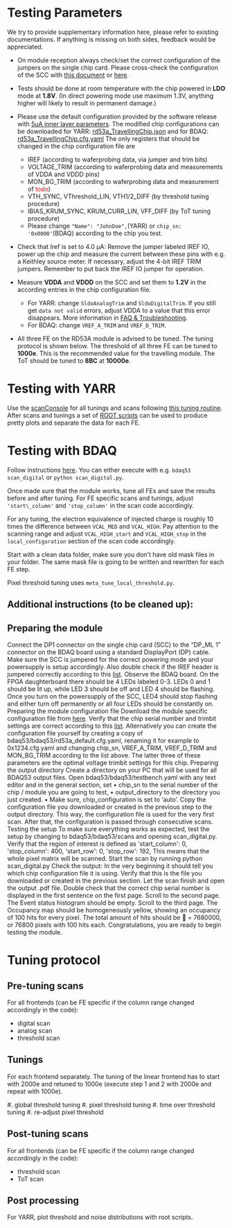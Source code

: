 Testing Parameters
===============
We try to provide supplementary information here, please refer to existing documentations. If anything is missing on both sides, feedback would be appreciated.

-	On module reception always check/set the correct configuration of the
	jumpers on the single chip card. Please cross-check the configuration of
	the SCC with [this document](https://twiki.cern.ch/twiki/pub/RD53/RD53ATesting/RD53A_SCC_Configuration.pdf) or [here](https://gitlab.cern.ch/YARR/YARR/tree/update_docs/docs/rd53a.md).

-	Tests should be done at room temperature with the chip powered in **LDO**
	mode at **1.8V**. (In direct powering mode use maximum 1.3V, anything higher will likely to
	result in permanent damage.)
	
-	Please use the default configuration provided by the software release with [5uA inner layer parameters](https://twiki.cern.ch/twiki/bin/viewauth/RD53/RD53ATesting#Guidelines_for_Front_ends).
	The modified chip configurations can be downloaded for YARR: [rd53a_TravellingChip.json](files/rd53a_TravellingChip.json) and for BDAQ: [rd53a_TravellingChip.cfg.yaml](files/rd53a_TravellingChip.cfg.yaml)
	The only registers that should be changed in the chip configuration file are
	- IREF (according to waferprobing data, via jumper and trim bits)
	- VOLTAGE_TRIM (according to waferprobing data and measurements of VDDA and VDDD pins)
	- MON_BG_TRIM (according to waferprobing data and measurement of <span style="color:red">todo</span>)
	- VTH_SYNC, VThreshold_LIN, VTH1/2_DIFF (by threshold tuning procedure)
	- IBIAS_KRUM_SYNC, KRUM_CURR_LIN, VFF_DIFF (by ToT tuning procedure)  	
	- Please change ```"Name": "JohnDoe",```(YARR) or ```chip_sn: '0x0000'```(BDAQ) according to the chip you test.

-	Check that Iref is set to 4.0 μA: Remove the jumper labeled IREF IO,
	power up the chip and measure the current between these pins with e.g. a Keithley source meter. If necessary,
	adjust the 4-bit IREF TRIM jumpers. Remember to put back the IREF IO jumper for operation.

-	Measure **VDDA** and **VDDD** on the SCC and set them to **1.2V** in the according entries in the chip configuration file.
	- For YARR: change `SldoAnalogTrim` and `SldoDigitalTrim`. If you still get ```data not valid``` errors, adjust VDDA to a value that this error disappears. More information in [FAQ & Troubleshooting](../troubleshooting).
	- For BDAQ: change `VREF_A_TRIM` and `VREF_D_TRIM`.

-	All three FE on the RD53A module is advised to be tuned. The tuning
	protocol is shown below. 
	The threshold of all three FE can be tuned to
	**1000e**. This is the recommended value for the travelling module. The ToT
	should be tuned to **8BC** at **10000e**.


Testing with YARR
=====================

Use the [scanConsole](https://gitlab.cern.ch/YARR/YARR/tree/update_docs/docs/scanconsole.md) for all tunings and scans following [this tuning routine](https://gitlab.cern.ch/YARR/YARR/tree/update_docs/docs/rd53a.md#tuning-routine).
After scans and tunings a set of [ROOT scripts](https://gitlab.cern.ch/YARR/YARR/tree/update_docs/docs/rootscripts.md) can be used to produce pretty plots and separate the data for each FE.



Testing with BDAQ
=====================

Follow instructions
[here](https://gitlab.cern.ch/silab/bdaq53/wikis/User-guide/General-usage).
You can either execute with e.g. `bdaq53 scan_digital` or
`python scan_digital.py`.

Once made sure that the module works, tune all FEs
and save the results before and after tuning. For FE specific scans and
tunings, adjust `'start\_column'` and `'stop_column'` in the scan code
accordingly.

For any tuning, the electron equivalence of injected charge is roughly
10 times the difference between `VCAL_MED` and `VCAL_HIGH`. Pay
attention to the scanning range and adjust `VCAL_HIGH_start` and
`VCAL_HIGH_stop` in the `local_configuration` section of the scan code
accordingly.

Start with a clean data folder, make sure you don't have old mask files
in your folder. The same mask file is going to be written and rewritten
for each FE step.

Pixel threshold tuning uses ```meta_tune_local_threshold.py```.


Additional instructions (to be cleaned up):
-------------------------------------------

Preparing the module
--------------------
Connect the DP1 connector on the single chip card (SCC) to the “DP_ML 1” connector on the BDAQ board using a standard DisplayPort (DP) cable.
Make sure the SCC is jumpered for the correct powering mode and your powersupply is setup accordingly. Also double check if the IREF header is jumpered correctly according to this [list](TODO).
Observe the BDAQ board. On the FPGA daughterboard there should be 4 LEDs labeled 0-3. LEDs 0 and 1 should be lit up, while LED 3 should be off and LED 4 should be flashing. Once you turn on the powersupply of the SCC, LED4 should stop flashing and either turn off permanently or all four LEDs should be constantly on.
Preparing the module configuration file
Download the module specific configuration file from [here](TODO). Verify that the chip serial number and trimbit settings are correct according to this [list](TODO). Alternatively you can create the configuration file yourself by creating a copy of bdaq53/bdaq53/rd53a_default.cfg.yaml, renaming it for example to 0x1234.cfg.yaml and changing chip_sn, VREF_A_TRIM, VREF_D_TRIM and MON_BG_TRIM according to the list above. The latter three of these parameters are the optimal voltage trimbit settings for this chip. 
Preparing the output directory
Create a directory on your PC that will be used for all BDAQ53 output files. Open bdaq53/bdaq53/testbench.yaml with any text editor and in the general section, set
    • chip_sn to the serial number of the chip / module you are going to test,
    • output_directory to the directory you just created.
    • Make sure, chip_configuration is set to ‘auto’.
Copy the configuration file you downloaded or created in the previous step to the output directory. This way, the configuration file is used for the very first scan. After that, the configuration is passed through consecutive scans.
Testing the setup
To make sure everything works as expected, test the setup by changing to bdaq53/bdaq53/scans and opening scan_digital.py. Verify that the region of interest is defined as 
	'start_column': 0,
	'stop_column': 400,
	'start_row': 0,
	'stop_row': 192,
This means that the whole pixel matrix will be scanned. Start the scan by running
	python scan_digital.py
Check the output: In the very beginning it should tell you which chip configuration file it is using. Verify that this is the file you downloaded or created in the previous section. Let the scan finish and open the output .pdf file. Double check that the correct chip serial number is displayed in the first sentence on the first page. Scroll to the second page. The Event status histogram should be empty. Scroll to the third page. The Occupancy map should be homogeneously yellow, showing an occupancy of 100 hits for every pixel. The total amount of hits should be  = 7680000, or 76800 pixels with 100 hits each.
Congratulations, you are ready to begin testing the module.


Tuning protocol
===============

Pre-tuning scans
----------------
For all frontends (can be FE specific if the column range changed
accordingly in the code):

-   digital scan
-   analog scan
-   threshold scan

Tunings
-------
For each frontend separately. The tuning of the linear frontend has to start with
2000e and retuned to 1000e (execute step 1 and 2 with 2000e and repeat with 1000e).

#.	global threshold tuning
#.	pixel threshold tuning
#.	time over threshold tuning
#.	re-adjust pixel threshold

Post-tuning scans
-----------------
For all frontends (can be FE specific if the column range changed
accordingly in the code):
-	threshold scan
-	ToT scan

Post processing
---------------
For YARR, plot threshold and noise distributions with root scripts.
